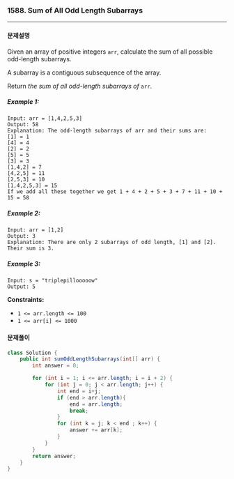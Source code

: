 ### 1588. Sum of All Odd Length Subarrays

---

#### 문제설명

Given an array of positive integers `arr`, calculate the sum of all possible odd-length subarrays.

A subarray is a contiguous subsequence of the array.

Return *the sum of all odd-length subarrays of* `arr`.

##### Example 1:

```
Input: arr = [1,4,2,5,3]
Output: 58
Explanation: The odd-length subarrays of arr and their sums are:
[1] = 1
[4] = 4
[2] = 2
[5] = 5
[3] = 3
[1,4,2] = 7
[4,2,5] = 11
[2,5,3] = 10
[1,4,2,5,3] = 15
If we add all these together we get 1 + 4 + 2 + 5 + 3 + 7 + 11 + 10 + 15 = 58
```

##### Example 2:

```
Input: arr = [1,2]
Output: 3
Explanation: There are only 2 subarrays of odd length, [1] and [2]. Their sum is 3.
```

##### Example 3:

```
Input: s = "triplepillooooow"
Output: 5
```

**Constraints:**

- `1 <= arr.length <= 100`
- `1 <= arr[i] <= 1000`



#### 문제풀이

```java
class Solution {
    public int sumOddLengthSubarrays(int[] arr) {
        int answer = 0;

        for (int i = 1; i <= arr.length; i = i + 2) {
            for (int j = 0; j < arr.length; j++) {
                int end = i+j;
                if (end > arr.length){
                    end = arr.length;
                    break;
                }
                for (int k = j; k < end ; k++) {
                    answer += arr[k];
                }
            }
        }
        return answer;
    }
}
```

